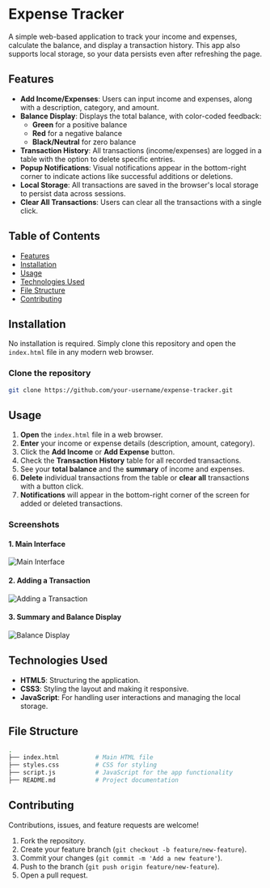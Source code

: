 
# Expense Tracker

A simple web-based application to track your income and expenses, calculate the balance, and display a transaction history. This app also supports local storage, so your data persists even after refreshing the page.

## Features

- **Add Income/Expenses**: Users can input income and expenses, along with a description, category, and amount.
- **Balance Display**: Displays the total balance, with color-coded feedback:
  - **Green** for a positive balance
  - **Red** for a negative balance
  - **Black/Neutral** for zero balance
- **Transaction History**: All transactions (income/expenses) are logged in a table with the option to delete specific entries.
- **Popup Notifications**: Visual notifications appear in the bottom-right corner to indicate actions like successful additions or deletions.
- **Local Storage**: All transactions are saved in the browser's local storage to persist data across sessions.
- **Clear All Transactions**: Users can clear all the transactions with a single click.

## Table of Contents
- [Features](#features)
- [Installation](#installation)
- [Usage](#usage)
- [Technologies Used](#technologies-used)
- [File Structure](#file-structure)
- [Contributing](#contributing)

## Installation

No installation is required. Simply clone this repository and open the `index.html` file in any modern web browser.

### Clone the repository

```bash
git clone https://github.com/your-username/expense-tracker.git
```

## Usage

1. **Open** the `index.html` file in a web browser.
2. **Enter** your income or expense details (description, amount, category).
3. Click the **Add Income** or **Add Expense** button.
4. Check the **Transaction History** table for all recorded transactions.
5. See your **total balance** and the **summary** of income and expenses.
6. **Delete** individual transactions from the table or **clear all** transactions with a button click.
7. **Notifications** will appear in the bottom-right corner of the screen for added or deleted transactions.

### Screenshots

#### 1. Main Interface
![Main Interface](screenshot1.png)

#### 2. Adding a Transaction
![Adding a Transaction](screenshot2.png)

#### 3. Summary and Balance Display
![Balance Display](screenshot3.png)

## Technologies Used

- **HTML5**: Structuring the application.
- **CSS3**: Styling the layout and making it responsive.
- **JavaScript**: For handling user interactions and managing the local storage.
  
## File Structure

```bash
.
├── index.html          # Main HTML file
├── styles.css          # CSS for styling
├── script.js           # JavaScript for the app functionality
├── README.md           # Project documentation
```

## Contributing

Contributions, issues, and feature requests are welcome!

1. Fork the repository.
2. Create your feature branch (`git checkout -b feature/new-feature`).
3. Commit your changes (`git commit -m 'Add a new feature'`).
4. Push to the branch (`git push origin feature/new-feature`).
5. Open a pull request.

